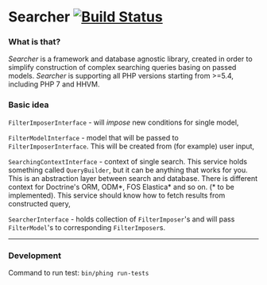 # Searcher [![Build Status](https://travis-ci.org/krzysztof-gzocha/searcher.svg?branch=master)](https://travis-ci.org/krzysztof-gzocha/searcher)

### What is that?
*Searcher* is a framework and database agnostic library, created in order to simplify construction of complex searching queries basing on passed models.
*Searcher* is supporting all PHP versions starting from >=5.4, including PHP 7 and HHVM.

### Basic idea
`FilterImposerInterface` - will *impose* new conditions for single model,

`FilterModelInterface` - model that will be passed to `FilterImposerInterface`. This will be created from (for example) user input,

`SearchingContextInterface` - context of single search. This service holds something called `QueryBuilder`, but it can be anything that works for you.
This is an abstraction layer between search and database. There is different context for Doctrine's ORM, ODM*, FOS Elastica* and so on. (* to be implemented). This service should know how to fetch results from constructed query,

`SearcherInterface` - holds collection of `FilterImposer`'s and will pass `FilterModel`'s to corresponding `FilterImposer`s.

---
### Development
Command to run test: `bin/phing run-tests`
